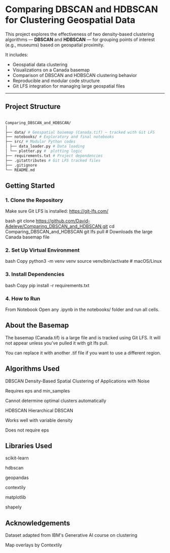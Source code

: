# Comparing DBSCAN and HDBSCAN for Clustering Geospatial Data

This project explores the effectiveness of two density-based clustering algorithms — **DBSCAN** and **HDBSCAN** — for grouping points of interest (e.g., museums) based on geospatial proximity.

It includes:
- Geospatial data clustering
- Visualizations on a Canada basemap
- Comparison of DBSCAN and HDBSCAN clustering behavior
- Reproducible and modular code structure
- Git LFS integration for managing large geospatial files

---

##  Project Structure
```bash

Comparing_DBSCAN_and_HDBSCAN/
│
├── data/ # Geospatial basemap (Canada.tif) — tracked with Git LFS
├── notebooks/ # Exploratory and final notebooks
├── src/ # Modular Python codes
│ ├── data_loader.py # Data loading 
│ └── plotter.py #  plotting logic
├── requirements.txt # Project dependencies
├── .gitattributes # Git LFS tracked files
├── .gitignore
└── README.md

```


## Getting Started

### 1. Clone the Repository

Make sure Git LFS is installed: https://git-lfs.com/

bash
git clone https://github.com/David-Adeleye/Comparing_DBSCAN_and_HDBSCAN.git
cd Comparing_DBSCAN_and_HDBSCAN
git lfs pull  # Downloads the large Canada basemap file
### 2. Set Up Virtual Environment
bash
Copy
python3 -m venv venv
source venv/bin/activate          # macOS/Linux

### 3. Install Dependencies
bash
Copy
pip install -r requirements.txt
### 4. How to Run
From Notebook
Open any .ipynb in the notebooks/ folder and run all cells.

## About the Basemap
The basemap (Canada.tif) is a large file and is tracked using Git LFS. It will not appear unless you’ve pulled it with git lfs pull.

You can replace it with another .tif file if you want to use a different region.

## Algorithms Used
DBSCAN
Density-Based Spatial Clustering of Applications with Noise

Requires eps and min_samples

Cannot determine optimal clusters automatically

HDBSCAN
Hierarchical DBSCAN

Works well with variable density

Does not require eps

## Libraries Used
scikit-learn

hdbscan

geopandas

contextily

matplotlib

shapely

## Acknowledgements
Dataset adapted from IBM's Generative AI course on clustering

Map overlays by Contextily
